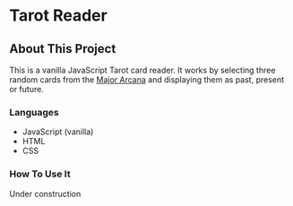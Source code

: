 # Tarot Reader 

## About This Project
This is a vanilla JavaScript Tarot card reader. It works by selecting three random cards from the [Major Arcana](https://en.wikipedia.org/wiki/Major_Arcana) and displaying them as past, present or future.

### Languages
- JavaScript (vanilla)
- HTML
- CSS

### How To Use It
Under construction


